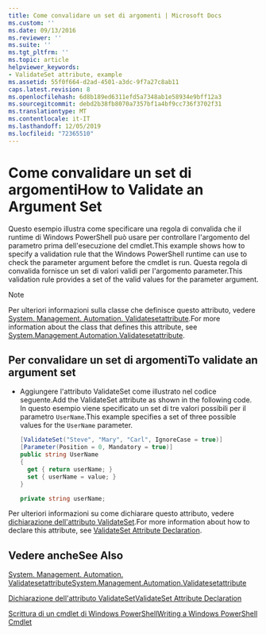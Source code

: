 ```yaml
---
title: Come convalidare un set di argomenti | Microsoft Docs
ms.custom: ''
ms.date: 09/13/2016
ms.reviewer: ''
ms.suite: ''
ms.tgt_pltfrm: ''
ms.topic: article
helpviewer_keywords:
- ValidateSet attribute, example
ms.assetid: 55f0f664-d2ad-4501-a3dc-9f7a27c8ab11
caps.latest.revision: 8
ms.openlocfilehash: 6d8b189ed6311efd5a7348ab1e58934e9bff12a3
ms.sourcegitcommit: debd2b38fb8070a7357bf1a4bf9cc736f3702f31
ms.translationtype: MT
ms.contentlocale: it-IT
ms.lasthandoff: 12/05/2019
ms.locfileid: "72365510"
---
```

# <a name="how-to-validate-an-argument-set"></a><span data-ttu-id="d0f7e-102">Come convalidare un set di argomenti</span><span class="sxs-lookup"><span data-stu-id="d0f7e-102">How to Validate an Argument Set</span></span>

<span data-ttu-id="d0f7e-103">Questo esempio illustra come specificare una regola di convalida che il runtime di Windows PowerShell può usare per controllare l'argomento del parametro prima dell'esecuzione del cmdlet.</span><span class="sxs-lookup"><span data-stu-id="d0f7e-103">This example shows how to specify a validation rule that the Windows PowerShell runtime can use to check the parameter argument before the cmdlet is run.</span></span> <span data-ttu-id="d0f7e-104">Questa regola di convalida fornisce un set di valori validi per l'argomento parameter.</span><span class="sxs-lookup"><span data-stu-id="d0f7e-104">This validation rule provides a set of the valid values for the parameter argument.</span></span>

> [!NOTE]
> <span data-ttu-id="d0f7e-105">Per ulteriori informazioni sulla classe che definisce questo attributo, vedere [System. Management. Automation. Validatesetattribute](/dotnet/api/System.Management.Automation.ValidateSetAttribute).</span><span class="sxs-lookup"><span data-stu-id="d0f7e-105">For more information about the class that defines this attribute, see [System.Management.Automation.Validatesetattribute](/dotnet/api/System.Management.Automation.ValidateSetAttribute).</span></span>

## <a name="to-validate-an-argument-set"></a><span data-ttu-id="d0f7e-106">Per convalidare un set di argomenti</span><span class="sxs-lookup"><span data-stu-id="d0f7e-106">To validate an argument set</span></span>

- <span data-ttu-id="d0f7e-107">Aggiungere l'attributo ValidateSet come illustrato nel codice seguente.</span><span class="sxs-lookup"><span data-stu-id="d0f7e-107">Add the ValidateSet attribute as shown in the following code.</span></span> <span data-ttu-id="d0f7e-108">In questo esempio viene specificato un set di tre valori possibili per il parametro `UserName`.</span><span class="sxs-lookup"><span data-stu-id="d0f7e-108">This example specifies a set of three possible values for the `UserName` parameter.</span></span>

    ```csharp
    [ValidateSet("Steve", "Mary", "Carl", IgnoreCase = true)]
    [Parameter(Position = 0, Mandatory = true)]
    public string UserName
    {
      get { return userName; }
      set { userName = value; }
    }

    private string userName;
    ```

<span data-ttu-id="d0f7e-109">Per ulteriori informazioni su come dichiarare questo attributo, vedere [dichiarazione dell'attributo ValidateSet](./validateset-attribute-declaration.md).</span><span class="sxs-lookup"><span data-stu-id="d0f7e-109">For more information about how to declare this attribute, see [ValidateSet Attribute Declaration](./validateset-attribute-declaration.md).</span></span>

## <a name="see-also"></a><span data-ttu-id="d0f7e-110">Vedere anche</span><span class="sxs-lookup"><span data-stu-id="d0f7e-110">See Also</span></span>

[<span data-ttu-id="d0f7e-111">System. Management. Automation. Validatesetattribute</span><span class="sxs-lookup"><span data-stu-id="d0f7e-111">System.Management.Automation.Validatesetattribute</span></span>](/dotnet/api/System.Management.Automation.ValidateSetAttribute)

[<span data-ttu-id="d0f7e-112">Dichiarazione dell'attributo ValidateSet</span><span class="sxs-lookup"><span data-stu-id="d0f7e-112">ValidateSet Attribute Declaration</span></span>](./validateset-attribute-declaration.md)

[<span data-ttu-id="d0f7e-113">Scrittura di un cmdlet di Windows PowerShell</span><span class="sxs-lookup"><span data-stu-id="d0f7e-113">Writing a Windows PowerShell Cmdlet</span></span>](./writing-a-windows-powershell-cmdlet.md)
